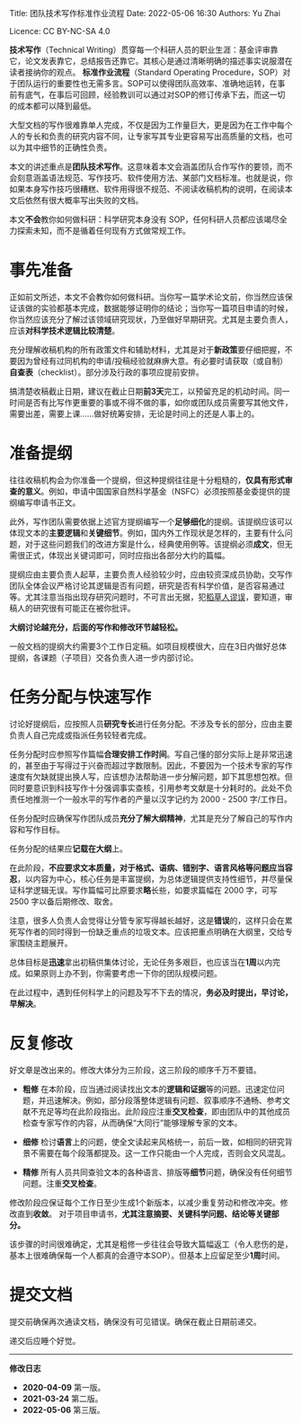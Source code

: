 Title: 团队技术写作标准作业流程
Date: 2022-05-06 16:30
Authors: Yu Zhai

Licence: CC BY-NC-SA 4.0

**技术写作**（Technical Writing）贯穿每一个科研人员的职业生涯：基金评审靠它，论文发表靠它，总结报告还靠它。其核心是通过清晰明确的描述事实说服潜在读者接纳你的观点。
**标准作业流程**（Standard Operating Procedure，SOP）对于团队运行的重要性也无需多言。SOP可以使得团队高效率、准确地运转，在事前有底气，在事后可回顾，经验教训可以通过对SOP的修订传承下去，而这一切的成本都可以降到最低。

大型文档的写作很难靠单人完成，不仅是因为工作量巨大，更是因为在工作中每个人的专长和负责的研究内容不同，让专家写其专业更容易写出高质量的文档，也可以为其中细节的正确性负责。

本文的讲述重点是**团队技术写作**。这意味着本文会涵盖团队合作写作的要领，而不会刻意涵盖语法规范、写作技巧、软件使用方法、某部门文档标准。也就是说，你如果本身写作技巧很糟糕、软件用得很不规范、不阅读收稿机构的说明，在阅读本文后依然有很大概率写出失败的文档。

本文**不会**教你如何做科研：科学研究本身没有 SOP，任何科研人员都应该竭尽全力探索未知，而不是循着任何现有方式做常规工作。

# 事先准备

正如前文所述，本文不会教你如何做科研。当你写一篇学术论文前，你当然应该保证该做的实验都基本完成，数据能够证明你的结论；当你写一篇项目申请的时候，你当然应该充分了解过该领域研究现状，乃至做好早期研究。尤其是主要负责人，应该**对科学技术逻辑比较清楚**。

充分理解收稿机构的所有政策文件和辅助材料，尤其是对于**新政策**要仔细把握，不要因为曾经有过同机构的申请/投稿经验就麻痹大意。有必要时请获取（或自制）**自查表**（checklist）。部分涉及行政的事项应提前安排。

搞清楚收稿截止日期，建议在截止日期**前3天**完工，以预留充足的机动时间。同一时间是否有比写作更重要的事或不得不做的事，如你或团队成员需要写其他文件，需要出差，需要上课……做好统筹安排，无论是时间上的还是人事上的。

# 准备提纲

往往收稿机构会为你准备一个提纲，但这种提纲往往是十分粗糙的，**仅具有形式审查的意义**。例如，申请中国国家自然科学基金（NSFC）必须按照基金委提供的提纲编写申请书正文。

此外，写作团队需要依据上述官方提纲编写一个**足够细化**的提纲。该提纲应该可以体现文本的**主要逻辑**和**关键细节**。例如，国内外工作现状是怎样的，主要有什么问题，对于这些问题我们的改进方案是什么，经典使用例等。该提纲必须**成文**，但无需很正式，体现出关键词即可，同时应指出各部分大约的篇幅。

提纲应由主要负责人起草，主要负责人经验较少时，应由较资深成员协助，交写作团队全体会议严格讨论其逻辑是否有问题，研究是否有科学价值，是否容易通过等。尤其注意当指出现存研究问题时，不可言出无据，犯[稻草人谬误](https://thebestschools.org/magazine/15-logical-fallacies-know/)，要知道，审稿人的研究很有可能正在被你批评。

**大纲讨论越充分，后面的写作和修改环节越轻松。**

一般文档的提纲大约需要3个工作日定稿。如项目规模很大，应在3日内做好总体提纲，各课题（子项目）交各负责人进一步内部讨论。

# 任务分配与快速写作

讨论好提纲后，应按照人员**研究专长**进行任务分配。不涉及专长的部分，应由主要负责人自己完成或指派任务较轻者完成。

任务分配时应参照写作篇幅**合理安排工作时间**。写自己懂的部分实际上是非常迅速的，甚至由于写得过于兴奋而超过字数限制。因此，不要因为一个技术专家的写作速度有欠缺就提出换人写，应该想办法帮助进一步分解问题，卸下其思想包袱。但同时要意识到科技写作十分强调事实查核，引用参考文献是十分耗时的。此处不负责任地推测一个一般水平的写作者的产量以汉字记约为 2000 - 2500 字/工作日。

任务分配时应确保写作团队成员**充分了解大纲精神**，尤其是充分了解自己的写作内容和写作目标。

任务分配的结果应**记载在大纲**上。

在此阶段，**不应要求文本质量，对于格式、语病、错别字、语言风格等问题应当容忍**，以内容为中心，核心任务是丰富提纲，为总体逻辑提供支持性细节，并尽量保证科学逻辑无误。写作篇幅可比原要求**略**长些，如要求篇幅在 2000 字，可写 2500 字以备后期修改、取舍。

注意，很多人负责人会觉得让分管专家写得越长越好，这是**错误**的，这样只会在累死写作者的同时得到一份缺乏重点的垃圾文本。应该把重点明确在大纲里，交给专家围绕主题展开。

总体目标是**迅速**拿出初稿供集体讨论，无论任务多艰巨，也应该当在**1周**以内完成。如果原则上办不到，你需要考虑一下你的团队规模问题。

在此过程中，遇到任何科学上的问题及写不下去的情况，**务必及时提出，早讨论，早解决**。

# 反复修改

好文章是改出来的。修改大体分为三阶段，这三阶段的顺序千万不要错。

- **粗修** 在本阶段，应当通过阅读找出文本的**逻辑和证据**等的问题。迅速定位问题，并迅速解决。例如，部分段落整体逻辑有问题、叙事顺序不通畅、参考文献不充足等均在此阶段指出。此阶段应注重**交叉检查**，即由团队中的其他成员检查专家写作的内容，从而确保“大同行”能够理解专家的文本。

- **细修** 检讨**语言**上的问题，使全文读起来风格统一，前后一致，如相同的研究背景不需要在每个段落都提及。这一工作只能由一个人完成，否则会文风混乱。

- **精修** 所有人员共同查验文本的各种语言、排版等**细节**问题，确保没有任何细节问题。注重**交叉检查**。

修改阶段应保证每个工作日至少生成1个新版本，以减少重复劳动和修改冲突。修改直到**收敛**。
对于项目申请书，**尤其注意摘要、关键科学问题、结论等关键部分。**

该步骤的时间很难确定，尤其是粗修一步往往会导致大篇幅返工（令人悲伤的是，基本上很难确保每一个人都真的会遵守本SOP）。但基本上应留足至少**1周**时间。

# 提交文档

提交前确保再次通读文档，确保没有可见错误。确保在截止日期前递交。

递交后应睡个好觉。

---

**修改日志**

- **2020-04-09** 第一版。
- **2021-03-24** 第二版。
- **2022-05-06** 第三版。 

